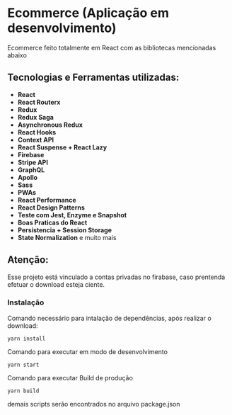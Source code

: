 # Ecommerce (Aplicação em desenvolvimento)

Ecommerce feito totalmente em React com as bibliotecas mencionadas abaixo

## Tecnologias e Ferramentas utilizadas:

- **React**
- **React Routerx**
- **Redux**
- **Redux Saga**
- **Asynchronous Redux**
- **React Hooks**
- **Context API**
- **React Suspense + React Lazy**
- **Firebase**
- **Stripe API**
- **GraphQL**
- **Apollo**
- **Sass**
- **PWAs**
- **React Performance**
- **React Design Patterns**
- **Teste com Jest, Enzyme e Snapshot**
- **Boas Praticas do React**
- **Persistencia + Session Storage**
- **State Normalization**
  e muito mais

## Atenção:

Esse projeto está vinculado a contas privadas no firabase, caso prentenda efetuar o download esteja ciente.

### Instalação

Comando necessário para intalação de dependências, após realizar o download:

```
yarn install
```

Comando para executar em modo de desenvolvimento

```
yarn start
```

Comando para executar Build de produção

```
yarn build
```

demais scripts serão encontrados no arquivo package.json
